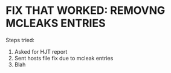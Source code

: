 # **FIX THAT WORKED: REMOVNG MCLEAKS ENTRIES**

Steps tried:
1) Asked for HJT report
2) Sent hosts file fix due to mcleak entries
3) Blah
